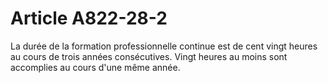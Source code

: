 # Article A822-28-2

<p>La durée de la formation professionnelle continue est de cent vingt heures au cours de trois années consécutives. Vingt heures au moins sont accomplies au cours d'une même année.</p>